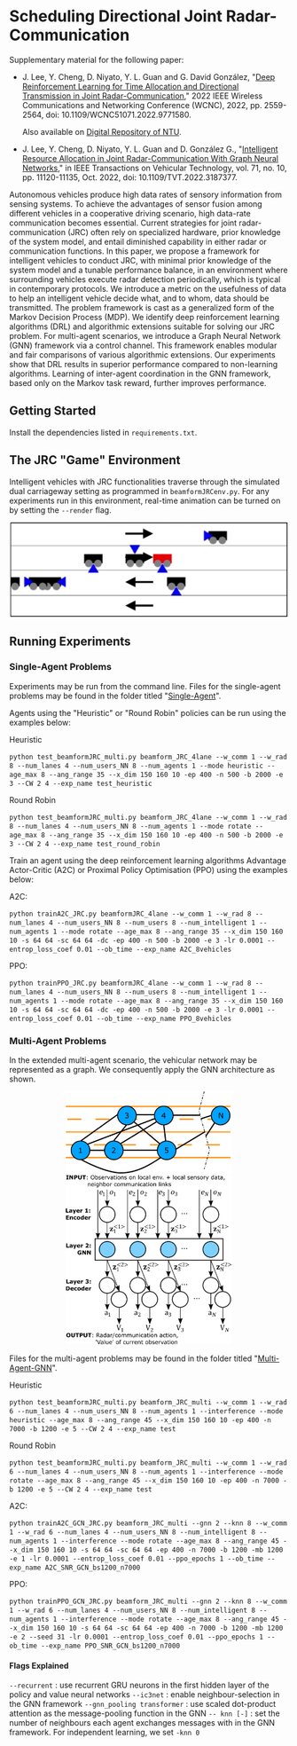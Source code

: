 # Scheduling Directional Joint Radar-Communication

Supplementary material for the following paper:
  
- J. Lee, Y. Cheng, D. Niyato, Y. L. Guan and G. David González, "[Deep Reinforcement Learning for Time Allocation and Directional Transmission in Joint Radar-Communication](https://ieeexplore.ieee.org/abstract/document/9771580)," 2022 IEEE Wireless Communications and Networking Conference (WCNC), 2022, pp. 2559-2564, doi: 10.1109/WCNC51071.2022.9771580.

   Also available on [Digital Repository of NTU](https://hdl.handle.net/10356/155437).
   
- J. Lee, Y. Cheng, D. Niyato, Y. L. Guan and D. González G., "[Intelligent Resource Allocation in Joint Radar-Communication With Graph Neural Networks](https://ieeexplore.ieee.org/document/9921194)," in IEEE Transactions on Vehicular Technology, vol. 71, no. 10, pp. 11120-11135, Oct. 2022, doi: 10.1109/TVT.2022.3187377.

Autonomous vehicles produce high data rates of sensory information from sensing systems. To achieve the advantages of sensor fusion among different vehicles in a cooperative driving scenario, high data-rate communication becomes essential. Current strategies for joint radar-communication (JRC) often rely on specialized hardware, prior knowledge of the system model, and entail diminished capability in either radar or communication functions. In this paper, we propose a framework for intelligent vehicles to conduct JRC, with minimal prior knowledge of the system model and a tunable performance balance, in an environment where surrounding vehicles execute radar detection periodically, which is typical in contemporary protocols. We introduce a metric on the usefulness of data to help an intelligent vehicle decide what, and to whom, data should be transmitted. The problem framework is cast as a generalized form of the Markov Decision Process (MDP). We identify deep reinforcement learning algorithms (DRL) and algorithmic extensions suitable for solving our JRC problem. For multi-agent scenarios, we introduce a Graph Neural Network (GNN) framework via a control channel. This framework enables modular and fair comparisons of various algorithmic extensions. Our experiments show that DRL results in superior performance compared to non-learning algorithms. Learning of inter-agent coordination in the GNN framework, based only on the Markov task reward, further improves performance.

## Getting Started
Install the dependencies listed in `requirements.txt`.

## The JRC "Game" Environment
Intelligent vehicles with JRC functionalities traverse through the simulated dual carriageway setting as programmed in `beamformJRCenv.py`. For any experiments run in this environment, real-time animation can be turned on by setting the `--render` flag.

<p align="center">
    <img src="animation_screenshot.png" width="500px"/>
</p>

## Running Experiments

### Single-Agent Problems
Experiments may be run from the command line. Files for the single-agent problems may be found in the folder titled "[Single-Agent](Single-Agent)".

Agents using the "Heuristic" or "Round Robin" policies can be run using the examples below:

Heuristic
```
python test_beamformJRC_multi.py beamform_JRC_4lane --w_comm 1 --w_rad 8 --num_lanes 4 --num_users_NN 8 --num_agents 1 --mode heuristic --age_max 8 --ang_range 35 --x_dim 150 160 10 -ep 400 -n 500 -b 2000 -e 3 --CW 2 4 --exp_name test_heuristic
```

Round Robin
```
python test_beamformJRC_multi.py beamform_JRC_4lane --w_comm 1 --w_rad 8 --num_lanes 4 --num_users_NN 8 --num_agents 1 --mode rotate --age_max 8 --ang_range 35 --x_dim 150 160 10 -ep 400 -n 500 -b 2000 -e 3 --CW 2 4 --exp_name test_round_robin
```

Train an agent using the deep reinforcement learning algorithms Advantage Actor-Critic (A2C) or Proximal Policy Optimisation (PPO) using the examples below:

A2C:
```
python trainA2C_JRC.py beamformJRC_4lane --w_comm 1 --w_rad 8 --num_lanes 4 --num_users_NN 8 --num_users 8 --num_intelligent 1 --num_agents 1 --mode rotate --age_max 8 --ang_range 35 --x_dim 150 160 10 -s 64 64 -sc 64 64 -dc -ep 400 -n 500 -b 2000 -e 3 -lr 0.0001 --entrop_loss_coef 0.01 --ob_time --exp_name A2C_8vehicles
```

PPO:
```
python trainPPO_JRC.py beamformJRC_4lane --w_comm 1 --w_rad 8 --num_lanes 4 --num_users_NN 8 --num_users 8 --num_intelligent 1 --num_agents 1 --mode rotate --age_max 8 --ang_range 35 --x_dim 150 160 10 -s 64 64 -sc 64 64 -dc -ep 400 -n 500 -b 2000 -e 3 -lr 0.0001 --entrop_loss_coef 0.01 --ob_time --exp_name PPO_8vehicles
```

### Multi-Agent Problems
In the extended multi-agent scenario, the vehicular network may be represented as a graph. We consequently apply the GNN architecture as shown.

<p align="center">
    <img src="Multi-Agent-GNN/Graph2.png" width="300px"/><img src="Multi-Agent-GNN/GNN2.png" width="300px"/>
</p>

Files for the multi-agent problems may be found in the folder titled "[Multi-Agent-GNN](Multi-Agent-GNN)".

Heuristic
```
python test_beamformJRC_multi.py beamform_JRC_multi --w_comm 1 --w_rad 6 --num_lanes 4 --num_users_NN 8 --num_agents 1 --interference --mode heuristic --age_max 8 --ang_range 45 --x_dim 150 160 10 -ep 400 -n 7000 -b 1200 -e 5 --CW 2 4 --exp_name test
```

Round Robin
```
python test_beamformJRC_multi.py beamform_JRC_multi --w_comm 1 --w_rad 6 --num_lanes 4 --num_users_NN 8 --num_agents 1 --interference --mode rotate --age_max 8 --ang_range 45 --x_dim 150 160 10 -ep 400 -n 7000 -b 1200 -e 5 --CW 2 4 --exp_name test
```

A2C:
```
python trainA2C_GCN_JRC.py beamform_JRC_multi --gnn 2 --knn 8 --w_comm 1 --w_rad 6 --num_lanes 4 --num_users_NN 8 --num_intelligent 8 --num_agents 1 --interference --mode rotate --age_max 8 --ang_range 45 --x_dim 150 160 10 -s 64 64 -sc 64 64 -ep 400 -n 7000 -b 1200 -mb 1200 -e 1 -lr 0.0001 --entrop_loss_coef 0.01 --ppo_epochs 1 --ob_time --exp_name A2C_SNR_GCN_bs1200_n7000
```

PPO:
```
python trainPPO_GCN_JRC.py beamform_JRC_multi --gnn 2 --knn 8 --w_comm 1 --w_rad 6 --num_lanes 4 --num_users_NN 8 --num_intelligent 8 --num_agents 1 --interference --mode rotate --age_max 8 --ang_range 45 --x_dim 150 160 10 -s 64 64 -sc 64 64 -ep 400 -n 7000 -b 1200 -mb 1200 -e 2 --seed 31 -lr 0.0001 --entrop_loss_coef 0.01 --ppo_epochs 1 --ob_time --exp_name PPO_SNR_GCN_bs1200_n7000
```

#### Flags Explained

`--recurrent`		: use recurrent GRU neurons in the first hidden layer of the policy and value neural networks
`--ic3net`			: enable neighbour-selection in the GNN framework
`--gnn_pooling transformer`	: use scaled dot-product attention as the message-pooling function in the GNN
`-- knn [-]`		: set the number of neighbours each agent exchanges messages with in the GNN framework. For independent learning, we set `-knn 0`